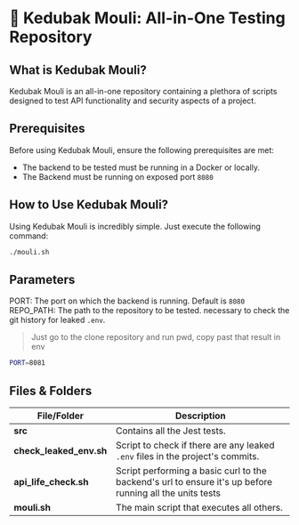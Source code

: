 # 🚀 Kedubak Mouli: All-in-One Testing Repository

## What is Kedubak Mouli?

Kedubak Mouli is an all-in-one repository containing a plethora of scripts designed to test API functionality and security aspects of a project.

## Prerequisites

Before using Kedubak Mouli, ensure the following prerequisites are met:

- The backend to be tested must be running in a Docker or locally.
- The Backend must be running on exposed port `8080`

## How to Use Kedubak Mouli?

Using Kedubak Mouli is incredibly simple. Just execute the following command:

```bash
./mouli.sh
```

## Parameters

PORT: The port on which the backend is running. Default is `8080`
REPO_PATH: The path to the repository to be tested. necessary to check the git history for leaked `.env`. 
> Just go to the clone repository and run pwd, copy past that result in env

```bash
PORT=8081

```

## Files & Folders


| File/Folder | Description |
| ----------- | ----------- |
| **src** | Contains all the Jest tests. |
| **check_leaked_env.sh** | Script to check if there are any leaked `.env` files in the project's commits. |
| **api_life_check.sh** | Script performing a basic curl to the backend's url to ensure it's up before running all the units tests|
| **mouli.sh** | The main script that executes all others. |
